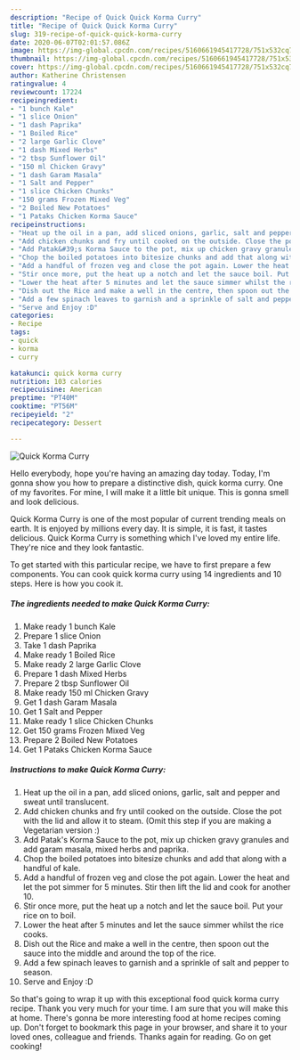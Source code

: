 ```yaml
---
description: "Recipe of Quick Quick Korma Curry"
title: "Recipe of Quick Quick Korma Curry"
slug: 319-recipe-of-quick-quick-korma-curry
date: 2020-06-07T02:01:57.086Z
image: https://img-global.cpcdn.com/recipes/5160661945417728/751x532cq70/quick-korma-curry-recipe-main-photo.jpg
thumbnail: https://img-global.cpcdn.com/recipes/5160661945417728/751x532cq70/quick-korma-curry-recipe-main-photo.jpg
cover: https://img-global.cpcdn.com/recipes/5160661945417728/751x532cq70/quick-korma-curry-recipe-main-photo.jpg
author: Katherine Christensen
ratingvalue: 4
reviewcount: 17224
recipeingredient:
- "1 bunch Kale"
- "1 slice Onion"
- "1 dash Paprika"
- "1 Boiled Rice"
- "2 large Garlic Clove"
- "1 dash Mixed Herbs"
- "2 tbsp Sunflower Oil"
- "150 ml Chicken Gravy"
- "1 dash Garam Masala"
- "1 Salt and Pepper"
- "1 slice Chicken Chunks"
- "150 grams Frozen Mixed Veg"
- "2 Boiled New Potatoes"
- "1 Pataks Chicken Korma Sauce"
recipeinstructions:
- "Heat up the oil in a pan, add sliced onions, garlic, salt and pepper and sweat until translucent."
- "Add chicken chunks and fry until cooked on the outside. Close the pot with the lid and allow it to steam. (Omit this step if you are making a Vegetarian version :)"
- "Add Patak&#39;s Korma Sauce to the pot, mix up chicken gravy granules and add garam masala, mixed herbs and paprika."
- "Chop the boiled potatoes into bitesize chunks and add that along with a handful of kale."
- "Add a handful of frozen veg and close the pot again. Lower the heat and let the pot simmer for 5 minutes. Stir then lift the lid and cook for another 10."
- "Stir once more, put the heat up a notch and let the sauce boil. Put your rice on to boil."
- "Lower the heat after 5 minutes and let the sauce simmer whilst the rice cooks."
- "Dish out the Rice and make a well in the centre, then spoon out the sauce into the middle and around the top of the rice."
- "Add a few spinach leaves to garnish and a sprinkle of salt and pepper to season."
- "Serve and Enjoy :D"
categories:
- Recipe
tags:
- quick
- korma
- curry

katakunci: quick korma curry 
nutrition: 103 calories
recipecuisine: American
preptime: "PT40M"
cooktime: "PT56M"
recipeyield: "2"
recipecategory: Dessert

---
```



![Quick Korma Curry](https://img-global.cpcdn.com/recipes/5160661945417728/751x532cq70/quick-korma-curry-recipe-main-photo.jpg)

Hello everybody, hope you're having an amazing day today. Today, I'm gonna show you how to prepare a distinctive dish, quick korma curry. One of my favorites. For mine, I will make it a little bit unique. This is gonna smell and look delicious.

Quick Korma Curry is one of the most popular of current trending meals on earth. It is enjoyed by millions every day. It is simple, it is fast, it tastes delicious. Quick Korma Curry is something which I've loved my entire life. They're nice and they look fantastic.




To get started with this particular recipe, we have to first prepare a few components. You can cook quick korma curry using 14 ingredients and 10 steps. Here is how you cook it.

<!--inarticleads1-->

##### The ingredients needed to make Quick Korma Curry:

1. Make ready 1 bunch Kale
1. Prepare 1 slice Onion
1. Take 1 dash Paprika
1. Make ready 1 Boiled Rice
1. Make ready 2 large Garlic Clove
1. Prepare 1 dash Mixed Herbs
1. Prepare 2 tbsp Sunflower Oil
1. Make ready 150 ml Chicken Gravy
1. Get 1 dash Garam Masala
1. Get 1 Salt and Pepper
1. Make ready 1 slice Chicken Chunks
1. Get 150 grams Frozen Mixed Veg
1. Prepare 2 Boiled New Potatoes
1. Get 1 Pataks Chicken Korma Sauce




<!--inarticleads2-->

##### Instructions to make Quick Korma Curry:

1. Heat up the oil in a pan, add sliced onions, garlic, salt and pepper and sweat until translucent.
1. Add chicken chunks and fry until cooked on the outside. Close the pot with the lid and allow it to steam. (Omit this step if you are making a Vegetarian version :)
1. Add Patak&#39;s Korma Sauce to the pot, mix up chicken gravy granules and add garam masala, mixed herbs and paprika.
1. Chop the boiled potatoes into bitesize chunks and add that along with a handful of kale.
1. Add a handful of frozen veg and close the pot again. Lower the heat and let the pot simmer for 5 minutes. Stir then lift the lid and cook for another 10.
1. Stir once more, put the heat up a notch and let the sauce boil. Put your rice on to boil.
1. Lower the heat after 5 minutes and let the sauce simmer whilst the rice cooks.
1. Dish out the Rice and make a well in the centre, then spoon out the sauce into the middle and around the top of the rice.
1. Add a few spinach leaves to garnish and a sprinkle of salt and pepper to season.
1. Serve and Enjoy :D




So that's going to wrap it up with this exceptional food quick korma curry recipe. Thank you very much for your time. I am sure that you will make this at home. There's gonna be more interesting food at home recipes coming up. Don't forget to bookmark this page in your browser, and share it to your loved ones, colleague and friends. Thanks again for reading. Go on get cooking!
